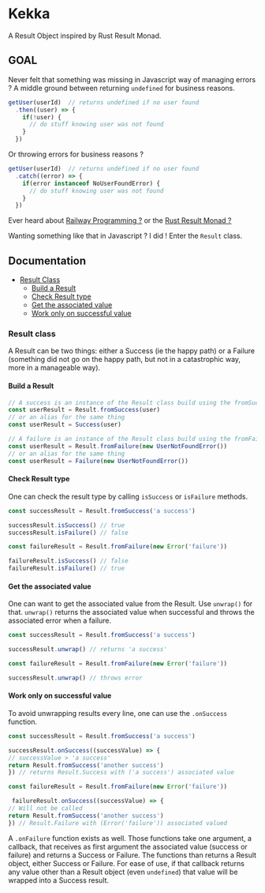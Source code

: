 # Kekka

A Result Object inspired by Rust Result Monad.

## GOAL

Never felt that something was missing in Javascript way of managing errors ?
A middle ground between returning `undefined` for business reasons.
 
```js
getUser(userId)  // returns undefined if no user found
  .then((user) => {
    if(!user) {
      // do stuff knowing user was not found
    } 
  })
```
Or throwing errors for business reasons ?
```js
getUser(userId)  // returns undefined if no user found
  .catch((error) => {
    if(error instanceof NoUserFoundError) {
      // do stuff knowing user was not found
    } 
  }) 
```
Ever heard about [Railway Programming ?](https://fsharpforfunandprofit.com/rop/) or the [Rust Result Monad ?](https://doc.rust-lang.org/std/result/enum.Result.html)

Wanting something like that in Javascript ? I did ! Enter the `Result` class.

## Documentation

- [Result Class](README.md#result-class)
    - [Build a Result](README.md#build-a-result)
    - [Check Result type](README.md#check-result-type)
    - [Get the associated value](README.md#get-the-associated-value)
    - [Work only on successful value](README.md#work-only-on-successful-value)

### Result class

A Result can be two things: either a Success (ie the happy path) or a Failure (something did not 
go on the happy path, but not in a catastrophic way, more in a manageable way).

#### Build a Result
```js
// A success is an instance of the Result class build using the fromSuccess factory method
const userResult = Result.fromSuccess(user)
// or an alias for the same thing 
const userResult = Success(user)

// A failure is an instance of the Result class build using the fromFailure factory method
const userResult = Result.fromFailure(new UserNotFoundError())
// or an alias for the same thing 
const userResult = Failure(new UserNotFoundError())
``` 

#### Check Result type

One can check the result type by calling `isSuccess` or `isFailure` methods.
```js
const successResult = Result.fromSuccess('a success')

successResult.isSuccess() // true
successResult.isFailure() // false

const failureResult = Result.fromFailure(new Error('failure'))

failureResult.isSuccess() // false
failureResult.isFailure() // true
``` 

#### Get the associated value

One can want to get the associated value from the Result. Use `unwrap()` for that. `unwrap()` returns
the associated value when successful and throws the associated error when a failure.
```js
const successResult = Result.fromSuccess('a success')

successResult.unwrap() // returns 'a success'

const failureResult = Result.fromFailure(new Error('failure'))

successResult.unwrap() // throws error
``` 

#### Work only on successful value

To avoid unwrapping results every line, one can use the `.onSuccess` function.
```js
const successResult = Result.fromSuccess('a success')

successResult.onSuccess((successValue) => {
// successValue > 'a success'
return Result.fromSuccess('another success')
}) // returns Result.Success with ('a success') associated value

const failureResult = Result.fromFailure(new Error('failure'))

 failureResult.onSuccess((successValue) => {
// Will not be called
return Result.fromSuccess('another success')
}) // Result.Failure with (Error('failure')) associated valued
``` 
A `.onFailure` function exists as well. Those functions take one argument, 
a callback, that receives as first argument the associated value (success or failure)
and returns a Success or Failure. The functions than returns a Result object, either
Success or Failure. For ease of use, if that callback returns any value other than a 
Result object (even `undefined`) that value will be wrapped into a Success result.    

